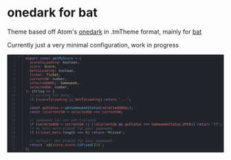 # onedark for bat

Theme based off Atom's [onedark](https://github.com/atom/one-dark-syntax) in .tmTheme format, mainly for [bat](https://github.com/sharkdp/bat)

Currently just a very minimal configuration, work in progress

![](screenshot.png?raw=true)
